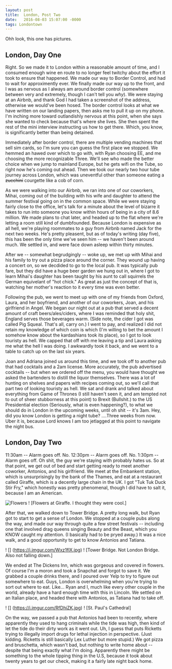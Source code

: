 ```yaml
---
layout: post
title:  London, Post Two
date:   2016-08-03 15:07:00 -0000
tags: Londontown
---
```


Ohh look, this one has pictures. 

## London, Day One ##

Right. So we made it to London within a reasonable amount of time, and I consumed enough wine en route to no longer feel twitchy about the effort it took to ensure that happened. We made our way to Border Control, and had to wait for approximently ever. We finally made our way up to the front, and I was as nervous as I always am around border control (somewhere between very and extremely, though I can't tell you _why_). We were staying at an Airbnb, and thank God I had taken a screenshot of the address, otherwise we would've been hosed. The border control looks at what we have written on our landing papers, then asks me to pull it up on my phone. I'm inching more toward outlandishly nervous at this point, when she says she wanted to check because that's where she lives. She then spent the rest of the mini interview instructing us how to get there. Which, you know, is significantly better than being detained. 

Immediately after border control, there are multiple vending machines that sell sim cards, so I'm sure you can guess the first place we stopped. We hemmed an hawed over which to go with, with Ryan choosing EE, and me choosing the more recognizable Three. We'll see who made the better choice when we jump to mainland Europe, but he gets wifi on the Tube, so right now he's coming out ahead. Then we took our nearly two hour tube journey across London, which was uneventful other than someone eating a ~~zucchini~~ courgette like a cob of corn. 

As we were walking into our Airbnb, we ran into one of our coworkers, Mihai, coming out of the building with his wife and daughter to attend the summer festival going on in the common space. While we were staying fairly close to the office, let's talk for a minute about the level of bizarre it takes to run into someone you know within hours of being in a city of 8.6 million. We made plans to chat later, and headed up to the flat where we're letting a room still kind of dumbfounded. Because London is expensive as all hell, we're playing roommates to a guy from Airbnb named Jack for the next two weeks. He's pretty pleasent, but as of today's writing (day five), this has been the only time we've seen him  -- we haven't been around much. We settled in, and were face down asleep within thirty minutes. 

After we -- somewhat begrudgingly -- woke up, we met up with Mihai and his family to try out a pizza place around the corner. They wound up having a concert on, so we decdided to go to the local pub. It was typically pub fare, but they did have a huge beer garden we hung out in, where I got to learn Mihai's daughter has been taught by his aunt to call squirrels the German equivelant of "hot chick." As great as just the concept of that is, watching her mother's reaction to it every time was even better. 

Following the pub, we went to meet up with one of my friends from Oxford, Laura, and her boyfriend, and another of our coworkers, Joan, and his girlfriend in Angel. We began our night out at a pub that served a decent amount of craft beers/ales/ciders, where I was reminded that holy shit, England serves those beverages warm. (Side note, the cider I got was called Pig Squeal. That's all, carry on.) I went to pay, and realized I did not retain my knowledge of which coin is which (I'm willing to bet the amount I somehow know about the kardashians took its place), so I got to look touristy as hell. We capped that off with me leaving a tip and Laura asking me what the hell I was doing. I awkwardly took it back, and we went to a table to catch up on the last six years. 

Joan and Adriana joined us around this time, and we took off to another pub that had cocktails and a 2am license. More accurately, the pub advertised cocktails -- but when we ordered off the menu, you would have thought we asked the bartenders to distill the liquor themselves. There was a lot of hunting on shelves and papers with recipes coming out, so we'll call that part two of looking touristy as hell. We sat and drank and talked about everything from Game of Thrones (I still haven't seen it, and am tempted not to out of sheer stubborness at this point) to Brexit (Bullshit.) to the US Presidential election (Seriously, what is even happening?), to what we should do in London in the upcoming weeks, until oh shit -- it's 3am. Hey, did you know London is getting a night tube? ....Three weeks from now. Uber it is, because Lord knows I am too jetlagged at this point to navigate the night bus. 

## London, Day Two ##

11:30am -- Alarm goes off. No.
12:30pm -- Alarm goes off. No.
1:30pm -- Alarm goes off. Oh shit, the guy we're staying with probably hates us. 
So at that point, we get out of bed and start getting ready to meet another coworker, Antonios, and his girlfriend. We meet at the Embankent station, which is unsurprisingly by the bank of the Thames, and eat at a restaurant called Giraffe, which is a decently large chain in the UK. I got "Tuk Tuk Duck Stir Fry," which honestly was pretty phenomenal, though I did have to salt it, because I am an American. 

![Flowers](https://i.imgur.com/32hibE3.jpg)
! [Flowers at Giraffe. I thought they were cool.]

After that, we walked down to Tower Bridge. A pretty long walk, but Ryan got to start to get a sense of London. We stopped at a couple pubs along the way, and made our way through quite a few street festivals -- including one that involved drag queens singing Beauty and the Beast, which you KNOW caught my attention. (I basically had to be pryed away.) It was a nice walk, and a good opportunity to get to know Antonios and Tatiana. 

! [] (https://i.imgur.com/Wxz1flX.jpg)
! [Tower Bridge. Not London Bridge. Also not falling down.]

We ended at The Dickens Inn, which was gorgeous and covered in flowers. Of course I'm a moron and took a Snapchat and forgot to save it. We grabbed a couple drinks there, and I poured over Yelp to try to figure out somewhere to eat. Guys, London is overwhelming when you're trying to sort out where to eat. Like... Ryan and I, much like every other couple in the world, already have a hard enough time with this in Lincoln. We settled on an Italian place, and headed there with Antonios, as Tatiana had to take off.

! [] (https://i.imgur.com/RfDhiZK.jpg)
! [St. Paul's Cathedral]

On the way, we passed a pub that Antonios had been to recently, where apparently they used to hang criminals while the tide was high, then kind of let the tide do their dirty work as it went out. Uh, I guess that puts Ricketts trying to illegally import drugs for lethal injection in perspective. (Just kidding. Ricketts is still basically Lex Luther but more stupid.) We got pizza and bruschetta, which wasn't bad, but nothing to write home about -- despite that being exactly what I'm doing. Apparently there might be something to the whole tipping thing in the U.S, because it took about twenty years to get our check, making it a fairly late night back home. 

